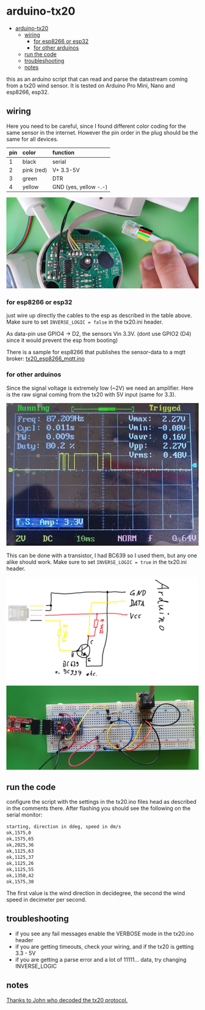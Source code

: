 # arduino-tx20

- [arduino-tx20](#arduino-tx20)
  - [wiring](#wiring)
    - [for esp8266 or esp32](#for-esp8266-or-esp32)
    - [for other arduinos](#for-other-arduinos)
  - [run the code](#run-the-code)
  - [troubleshooting](#troubleshooting)
  - [notes](#notes)

this as an arduino script that can read and parse the datastream coming from a tx20 wind sensor. It is tested on Arduino Pro Mini, Nano and esp8266, esp32.

## wiring

Here you need to be careful, since I found different color coding for the same sensor in the internet. However the pin order in the plug should be the same for all devices.

| pin  | color      | function              |
| :--- | :--------- | :-------------------- |
| 1    | black      | serial                |
| 2    | pink (red) | V+ 3.3-5V             |
| 3    | green      | DTR                   |
| 4    | yellow     | GND (yes, yellow -.-) |

![](img/open_sensor.jpg)

### for esp8266 or esp32
just wire up directly the cables to the esp as described in the table above.
Make sure to set ```INVERSE_LOGIC = false``` in the tx20.ini header.

As data-pin use GPIO4 -> D2, the sensors Vin 3.3V. (dont use GPIO2 (D4) since it would prevent the esp from booting)

There is a sample for esp8266 that publishes the sensor-data to a mqtt broker: [tx20_esp8266_mqtt.ino](tx20_esp8266_mqtt/tx20_esp8266_mqtt.ino)

### for other arduinos
Since the signal voltage is extremely low (~2V) we need an amplifier.
Here is the raw signal coming from the tx20 with 5V input (same for 3.3).

![](img/oszillo.jpg)


This can be done with a transistor, I had BC639 so I used them, but any one alike should work.
Make sure to set ```INVERSE_LOGIC = true``` in the tx20.ini header.

![](img/circuit.png)

![](img/board.jpg)

## run the code

configure the script with the settings in the tx20.ino files head as described in the comments there.
After flashing you should see the following on the serial monitor:
```
starting, direction in ddeg, speed in dm/s
ok,1575,0
ok,1575,65
ok,2025,36
ok,1125,63
ok,1125,37
ok,1125,26
ok,1125,55
ok,1350,42
ok,1575,30
```
The first value is the wind direction in decidegree, the second the wind speed in decimeter per second.

## troubleshooting

* if you see any fail messages enable the VERBOSE mode in the tx20.ino header
* if you are getting timeouts, check your wiring, and if the tx20 is getting 3.3 - 5V
* if you are getting a parse error and a lot of 11111... data, try changing INVERSE_LOGIC

## notes

[Thanks to John who decoded the tx20 protocol.](https://www.john.geek.nz/2011/07/la-crosse-tx20-anemometer-communication-protocol/)
